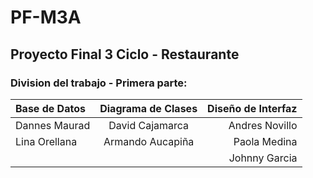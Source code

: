 # PF-M3A 

## Proyecto Final 3 Ciclo - Restaurante

### Division del trabajo - Primera parte: 

| Base de Datos | Diagrama de Clases | Diseño de Interfaz |
| :------------ | :----------------: | -----------------: | 
| Dannes Maurad | David Cajamarca    | Andres Novillo     | 
| Lina Orellana | Armando Aucapiña   | Paola Medina       | 
|               |                    | Johnny Garcia      |

